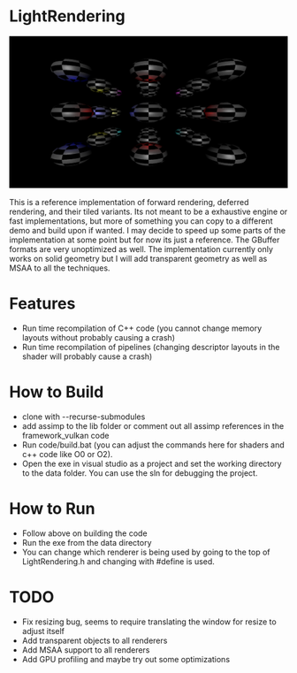 # LightRendering

![](data/Screenshots1.png)
<p align="center">
</p>

This is a reference implementation of forward rendering, deferred rendering, and their tiled variants. Its not meant to be a exhaustive engine or fast implementations, but more of something you can copy to a different demo and build upon if wanted. I may decide to speed up some parts of the implementation at some point but for now its just a reference. The GBuffer formats are very unoptimized as well. The implementation currently only works on solid geometry but I will add transparent geometry as well as MSAA to all the techniques.

# Features

- Run time recompilation of C++ code (you cannot change memory layouts without probably causing a crash)
- Run time recompilation of pipelines (changing descriptor layouts in the shader will probably cause a crash)

# How to Build

- clone with --recurse-submodules
- add assimp to the lib folder or comment out all assimp references in the framework_vulkan code
- Run code/build.bat (you can adjust the commands here for shaders and c++ code like O0 or O2). 
- Open the exe in visual studio as a project and set the working directory to the data folder. You can use the sln for debugging the project.

# How to Run

- Follow above on building the code
- Run the exe from the data directory
- You can change which renderer is being used by going to the top of LightRendering.h and changing with #define is used.

# TODO

- Fix resizing bug, seems to require translating the window for resize to adjust itself
- Add transparent objects to all renderers
- Add MSAA support to all renderers
- Add GPU profiling and maybe try out some optimizations
